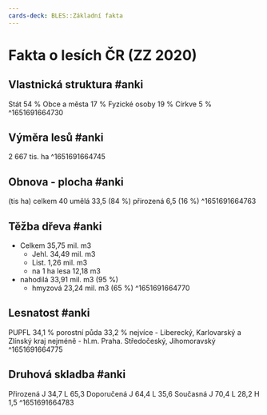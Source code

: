 ```yaml
---
cards-deck: BLES::Základní fakta
---
```


# Fakta o lesích ČR (ZZ 2020)

## Vlastnická struktura #anki
Stát 54 %
Obce a města 17 %
Fyzické osoby 19 %
Církve 5 %
^1651691664730

## Výměra lesů #anki
2 667 tis. ha
^1651691664745

## Obnova - plocha #anki
(tis ha)
celkem 40
umělá 33,5 (84 %)
přirozená 6,5 (16 %)
^1651691664763

## Těžba dřeva #anki 
- Celkem 35,75 mil. m3
	- Jehl. 34,49 mil. m3
	- List. 1,26 mil. m3
	- na 1 ha lesa 12,18 m3
- nahodilá 33,91 mil. m3 (95 %)
	- hmyzová 23,24 mil. m3 (65 %)
^1651691664770


## Lesnatost #anki
PUPFL 34,1 %
porostní půda 33,2 %
nejvíce - Liberecký, Karlovarský a Zlínský kraj
nejméně - hl.m. Praha. Středočeský, Jihomoravský
^1651691664775

## Druhová skladba #anki 
Přirozená J 34,7 L 65,3
Doporučená J 64,4 L 35,6
Současná J 70,4 L 28,2 H 1,5
^1651691664783


